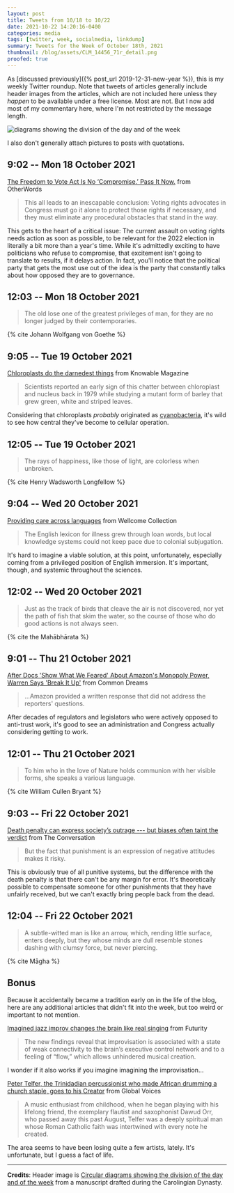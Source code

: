 ```yaml
---
layout: post
title: Tweets from 10/18 to 10/22
date: 2021-10-22 14:20:16-0400
categories: media
tags: [twitter, week, socialmedia, linkdump]
summary: Tweets for the Week of October 18th, 2021
thumbnail: /blog/assets/CLM_14456_71r_detail.png
proofed: true
---
```


As [discussed previously]({% post_url 2019-12-31-new-year %}), this is my weekly Twitter roundup.  Note that tweets of articles generally include header images from the articles, which are not included here unless they *happen* to be available under a free license.  Most are not.  But I now add most of my commentary here, where I'm not restricted by the message length.

![diagrams showing the division of the day and of the week](/blog/assets/CLM_14456_71r_detail.png "diagrams showing the division of the day and of the week")

I also don't generally attach pictures to posts with quotations.

## 9:02 -- Mon 18 October 2021

[<i class="fab fa-twitter-square"></i>](https://jcolag.github.io/twitter/1450084750152978441) [The Freedom to Vote Act Is No ‘Compromise.’ Pass It Now.](https://otherwords.org/the-freedom-to-vote-act-is-no-compromise-pass-it-now/) from OtherWords

 > This all leads to an inescapable conclusion: Voting rights advocates in Congress must go it alone to protect those rights if necessary, and they must eliminate any procedural obstacles that stand in the way.

This gets to the heart of a critical issue:  The current assault on voting rights needs action as soon as possible, to be relevant for the 2022 election in literally a bit more than a year's time.  While it's admittedly exciting to have politicians who refuse to compromise, that excitement isn't going to translate to results, if it delays action.  In fact, you'll notice that the political party that gets the most use out of the idea is the party that constantly talks about how opposed they are to governance.

## 12:03 -- Mon 18 October 2021

[<i class="fab fa-twitter-square"></i>](https://jcolag.github.io/twitter/1450130300307054598)

 > The old lose one of the greatest privileges of man, for they are no longer judged by their contemporaries.

{% cite Johann Wolfgang von Goethe %}

## 9:05 -- Tue 19 October 2021

[<i class="fab fa-twitter-square"></i>](https://jcolag.github.io/twitter/1450447893148717066) [Chloroplasts do the darnedest things](https://knowablemagazine.org/article/living-world/2021/chloroplasts-do-darndest-things) from Knowable Magazine

 > Scientists reported an early sign of this chatter between chloroplast and nucleus back in 1979 while studying a mutant form of barley that grew green, white and striped leaves.

Considering that chloroplasts *probably* originated as [cyanobacteria](https://en.wikipedia.org/wiki/Cyanobacteria), it's wild to see how central they've become to cellular operation.

## 12:05 -- Tue 19 October 2021

[<i class="fab fa-twitter-square"></i>](https://jcolag.github.io/twitter/1450493191463981060)

 > The rays of happiness, like those of light, are colorless when unbroken.

{% cite Henry Wadsworth Longfellow %}

## 9:04 -- Wed 20 October 2021

[<i class="fab fa-twitter-square"></i>](https://jcolag.github.io/twitter/1450810029226045458) [Providing care across languages](https://wellcomecollection.org/articles/YWBG8BIAACAAUNa2) from Wellcome Collection

 > The English lexicon for illness grew through loan words, but local knowledge systems could not keep pace due to colonial subjugation.

It's hard to imagine a viable solution, at this point, unfortunately, especially coming from a privileged position of English immersion.  It's important, though, and systemic throughout the sciences.

## 12:02 -- Wed 20 October 2021

[<i class="fab fa-twitter-square"></i>](https://jcolag.github.io/twitter/1450854824157716485)

 > Just as the track of birds that cleave the air is not discovered, nor yet the path of fish that skim the water, so the course of those who do good actions is not always seen.

{% cite the Mahābhārata %}

## 9:01 -- Thu 21 October 2021

[<i class="fab fa-twitter-square"></i>](https://jcolag.github.io/twitter/1451171662167044097) [After Docs 'Show What We Feared' About Amazon's Monopoly Power, Warren Says 'Break It Up'](https://www.commondreams.org/news/2021/10/13/after-docs-show-what-we-feared-about-amazons-monopoly-power-warren-says-break-it) from Common Dreams

 > ...Amazon provided a written response that did not address the reporters' questions.

After decades of regulators and legislators who were actively opposed to anti-trust work, it's good to see an administration and Congress actually considering getting to work.

## 12:01 -- Thu 21 October 2021

[<i class="fab fa-twitter-square"></i>](https://jcolag.github.io/twitter/1451216960625184782)

 > To him who in the love of Nature holds communion with her visible forms, she speaks a various language.

{% cite William Cullen Bryant %}

## 9:03 -- Fri 22 October 2021

[<i class="fab fa-twitter-square"></i>](https://jcolag.github.io/twitter/1451534553265307656) [Death penalty can express society’s outrage --- but biases often taint the verdict](https://theconversation.com/death-penalty-can-express-societys-outrage-but-biases-often-taint-the-verdict-169711) from The Conversation

 > But the fact that punishment is an expression of negative attitudes makes it risky.

This is obviously true of all punitive systems, but the difference with the death penalty is that there can't be any margin for error.  It's theoretically possible to compensate someone for other punishments that they have unfairly received, but we can't exactly bring people back from the dead.

## 12:04 -- Fri 22 October 2021

[<i class="fab fa-twitter-square"></i>](https://jcolag.github.io/twitter/1451580103318720513)

 > A subtle-witted man is like an arrow, which, rending little surface, enters deeply, but they whose minds are dull resemble stones dashing with clumsy force, but never piercing.

{% cite Māgha %}

## Bonus

Because it accidentally became a tradition early on in the life of the blog, here are any additional articles that didn't fit into the week, but too weird or important to not mention.

<i class="fas fa-square"></i> [Imagined jazz improv changes the brain like real singing](https://www.futurity.org/jazz-musicians-improvisation-brains-2642832/) from Futurity

 > The new findings reveal that improvisation is associated with a state of weak connectivity to the brain’s executive control network and to a feeling of “flow,” which allows unhindered musical creation.

I wonder if it also works if you imagine imagining the improvisation...

<i class="fas fa-square"></i> [Peter Telfer, the Trinidadian percussionist who made African drumming a church staple, goes to his Creator](https://globalvoices.org/2021/10/15/peter-telfer-the-trinidadian-percussionist-who-made-african-drumming-a-church-staple-goes-to-his-creator/) from Global Voices

 > A music enthusiast from childhood, when he began playing with his lifelong friend, the exemplary flautist and saxophonist Dawud Orr, who passed away this past August, Telfer was a deeply spiritual man whose Roman Catholic faith was intertwined with every note he created.

The area seems to have been losing quite a few artists, lately.  It's unfortunate, but I guess a fact of life.

* * *

**Credits**:  Header image is [Circular diagrams showing the division of the day and of the week](https://commons.wikimedia.org/wiki/File:CLM_14456_71r_detail.jpg) from a manuscript drafted during the Carolingian Dynasty.

